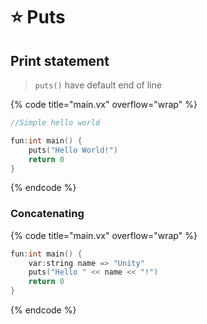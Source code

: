 # ⭐ Puts

## Print statement

> `puts()` have default end of line

{% code title="main.vx" overflow="wrap" %}
```cpp
//Simple hello world

fun:int main() {
    puts("Hello World!")
    return 0
}
```
{% endcode %}

### Concatenating

{% code title="main.vx" overflow="wrap" %}
```cpp
fun:int main() {
    var:string name => "Unity"
    puts("Hello " << name << "!")
    return 0
}
```
{% endcode %}

